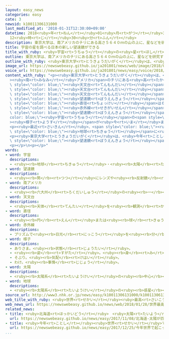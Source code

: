 ```yaml
---
layout: easy_news
categories: easy
cate: 3
newsid: k10011306131000
last_modified_at: '2018-01-31T12:30:00+09:00'
datetime: 2018<ruby>年<rt>ねん</rt></ruby>01<ruby>月<rt>がつ</rt></ruby>31<ruby>日<rt>にち</rt></ruby>
  12<ruby>時<rt>じ</rt></ruby>30<ruby>分<rt>ふん</rt></ruby>
description: 東京大学は、南アメリカのチリにある高さ５６４０ｍの山の上に、星などを研究するための天文台を建てています。
title: 宇宙の星を調べる日本の新しい望遠鏡ができる
title_with_ruby: <ruby>宇宙<rt>うちゅう</rt></ruby>の<ruby>星<rt>ほし</rt></ruby>を<ruby>調<rt>しら</rt></ruby>べる<ruby>日本<rt>にっぽん</rt></ruby>の<ruby>新<rt>あたら</rt></ruby>しい<ruby>望遠鏡<rt>ぼうえんきょう</rt></ruby>ができる
outline: 東京大学は、南アメリカのチリにある高さ５６４０ｍの山の上に、星などを研究するための天文台を建てています。
outline_with_ruby: <ruby>東京大学<rt>とうきょうだいがく</rt></ruby>は、<ruby>南<rt>みなみ</rt></ruby>アメリカのチリにある<ruby>高<rt>たか</rt></ruby>さ５６４０ｍの<ruby>山<rt>やま</rt></ruby>の<ruby>上<rt>うえ</rt></ruby>に、<ruby>星<rt>ほし</rt></ruby>などを<ruby>研究<rt>けんきゅう</rt></ruby>するための<ruby>天文台<rt>てんもんだい</rt></ruby>を<ruby>建<rt>た</rt></ruby>てています。
image_url: https://newswebeasy.github.io/ja201801/news/web/image/2018/01/28/K10011306131_1801281820_1801281823_01_02.jpg
voice_url: https://newswebeasy.github.io/ja201801/news/easy/voice/2018/01/31/k10011306131000.mp3
content_with_ruby: "<p><ruby>東京大学<rt>とうきょうだいがく</rt></ruby>は、<span style=\"color: blue;\"\
  ><ruby>南<rt>みなみ</rt></ruby>アメリカ</span>のチリにある<ruby>高<rt>たか</rt></ruby>さ５６４０ｍの<ruby>山<rt>やま</rt></ruby>の<ruby>上<rt>うえ</rt></ruby>に、<ruby>星<rt>ほし</rt></ruby>などを<ruby>研究<rt>けんきゅう</rt></ruby>するための<span\
  \ style=\"color: blue;\"><ruby>天文台<rt>てんもんだい</rt></ruby></span>を<ruby>建<rt>た</rt></ruby>てています。<ruby>世界<rt>せかい</rt></ruby>でいちばん<ruby>高<rt>たか</rt></ruby>い<ruby>所<rt>ところ</rt></ruby>にある<span\
  \ style=\"color: blue;\"><ruby>天文台<rt>てんもんだい</rt></ruby></span>です。</p>\n<p>この<span\
  \ style=\"color: blue;\"><ruby>天文台<rt>てんもんだい</rt></ruby></span>に<ruby>置<rt>お</rt></ruby>く<ruby>大<rt>おお</rt></ruby>きな<span\
  \ style=\"color: blue;\"><ruby>望遠鏡<rt>ぼうえんきょう</rt></ruby></span>が<ruby>兵庫県<rt>ひょうごけん</rt></ruby>の<ruby>工場<rt>こうじょう</rt></ruby>でできました。<ruby>長<rt>なが</rt></ruby>さは１５ｍ、<ruby>鏡<rt>かがみ</rt></ruby>の<span\
  \ style=\"color: blue;\"><ruby>直径<rt>ちょっけい</rt></ruby></span>は６．５ｍです。<ruby>人<rt>ひと</rt></ruby>の<ruby>目<rt>め</rt></ruby>で<ruby>見<rt>み</rt></ruby>えない<span\
  \ style=\"color: blue;\"><ruby>赤外線<rt>せきがいせん</rt></ruby></span>の<ruby>光<rt>ひかり</rt></ruby>を<ruby>調<rt>しら</rt></ruby>べることができる<ruby>新<rt>あたら</rt></ruby>しい<span\
  \ style=\"color: blue;\"><ruby>望遠鏡<rt>ぼうえんきょう</rt></ruby></span>で、<span style=\"\
  color: blue;\"><ruby>宇宙<rt>うちゅう</rt></ruby></span>の<span style=\"color: blue;\"\
  ><ruby>様子<rt>ようす</rt></ruby></span>が<ruby>今<rt>いま</rt></ruby>までよりはっきりわかります。</p>\n\
  <p><ruby>最近<rt>さいきん</rt></ruby>、<span style=\"color: blue;\"><ruby>太陽<rt>たいよう</rt></ruby></span>の<ruby>周<rt>まわ</rt></ruby>り<ruby>以外<rt>いがい</rt></ruby>でも<span\
  \ style=\"color: blue;\"><ruby>地球<rt>ちきゅう</rt></ruby></span>に<ruby>似<rt>に</rt></ruby>た<ruby>星<rt>ほし</rt></ruby>が<ruby>見<rt>み</rt></ruby>つかっています。<ruby>東京大学<rt>とうきょうだいがく</rt></ruby>は、このような<ruby>星<rt>ほし</rt></ruby>がどのようにできるかを<ruby>調<rt>しら</rt></ruby>べることができると<ruby>言<rt>い</rt></ruby>っています。</p>\n\
  <p><ruby>東京大学<rt>とうきょうだいがく</rt></ruby>は、<ruby>今年<rt>ことし</rt></ruby>の<ruby>夏<rt>なつ</rt></ruby>にこの<span\
  \ style=\"color: blue;\"><ruby>望遠鏡<rt>ぼうえんきょう</rt></ruby></span>をチリに<ruby>運<rt>はこ</rt></ruby>んで、<ruby>来年<rt>らいねん</rt></ruby>から<ruby>使<rt>つか</rt></ruby>うことにしています。</p>\n\
  <p></p>\n<p></p>"
words:
- word: 宇宙
  descriptions:
  - <ruby><rb>地球</rb><rt>ちきゅう</rt></ruby>・<ruby><rb>太陽</rb><rt>たいよう</rt></ruby>・<ruby><rb>星</rb><rt>ほし</rt></ruby>などのある、<ruby><rb>果</rb><rt>は</rt></ruby>てしなく<ruby><rb>広</rb><rt>ひろ</rt></ruby>い<ruby><rb>空間</rb><rt>くうかん</rt></ruby>のこと。<ruby><rb>地球</rb><rt>ちきゅう</rt></ruby>は<ruby><rb>太陽</rb><rt>たいよう</rt></ruby>を<ruby><rb>中心</rb><rt>ちゅうしん</rt></ruby>にして<ruby><rb>銀河系宇宙</rb><rt>ぎんがけいうちゅう</rt></ruby>にあり、この<ruby><rb>銀河系宇宙</rb><rt>ぎんがけいうちゅう</rt></ruby>のようなものがたくさん<ruby><rb>集</rb><rt>あつ</rt></ruby>まって<ruby><rb>宇宙</rb><rt>うちゅう</rt></ruby>を<ruby><rb>作</rb><rt>つく</rt></ruby>っている。
- word: 望遠鏡
  descriptions:
  - <ruby><rb>筒</rb><rt>つつ</rt></ruby>にレンズや<ruby><rb>反射鏡</rb><rt>はんしゃきょう</rt></ruby>をはめて、<ruby><rb>遠</rb><rt>とお</rt></ruby>くのものを<ruby><rb>大</rb><rt>おお</rt></ruby>きく<ruby><rb>見</rb><rt>み</rt></ruby>えるようにした<ruby><rb>装置</rb><rt>そうち</rt></ruby>。
- word: 南アメリカ
  descriptions:
  - <ruby><rb>六大州</rb><rt>ろくだいしゅう</rt></ruby>の<ruby><rb>一</rb><rt>ひと</rt></ruby>つ。<ruby><rb>南</rb><rt>みなみ</rt></ruby>アメリカ<ruby><rb>大陸</rb><rt>たいりく</rt></ruby>と、<ruby><rb>周辺</rb><rt>しゅうへん</rt></ruby>の<ruby><rb>島々</rb><rt>しまじま</rt></ruby>をふくむ<ruby><rb>地域</rb><rt>ちいき</rt></ruby>。<ruby><rb>東</rb><rt>ひがし</rt></ruby>は<ruby><rb>大西洋</rb><rt>たいせいよう</rt></ruby>、<ruby><rb>西</rb><rt>にし</rt></ruby>は<ruby><rb>太平洋</rb><rt>たいへいよう</rt></ruby>に<ruby><rb>面</rb><rt>めん</rt></ruby>し、<ruby><rb>北</rb><rt>きた</rt></ruby>は<ruby><rb>北</rb><rt>きた</rt></ruby>アメリカ<ruby><rb>大陸</rb><rt>たいりく</rt></ruby>につながる。ブラジル・アルゼンチン・チリなどの<ruby><rb>国</rb><rt>くに</rt></ruby>がある。<ruby><rb>南米</rb><rt>なんべい</rt></ruby>。
- word: 天文台
  descriptions:
  - <ruby><rb>天体</rb><rt>てんたい</rt></ruby>を<ruby><rb>観測</rb><rt>かんそく</rt></ruby>して、<ruby><rb>研究</rb><rt>けんきゅう</rt></ruby>をする<ruby><rb>所</rb><rt>ところ</rt></ruby>。
- word: 直径
  descriptions:
  - <ruby><rb>円</rb><rt>えん</rt></ruby>または<ruby><rb>球</rb><rt>きゅう</rt></ruby>の<ruby><rb>中心</rb><rt>ちゅうしん</rt></ruby>を<ruby><rb>通</rb><rt>とお</rt></ruby>って、<ruby><rb>円周</rb><rt>えんしゅう</rt></ruby>や<ruby><rb>球面上</rb><rt>きゅうめんじょう</rt></ruby>の<ruby><rb>二点</rb><rt>にてん</rt></ruby>を<ruby><rb>結</rb><rt>むす</rt></ruby>ぶ<ruby><rb>直線</rb><rt>ちょくせん</rt></ruby>。さしわたし。
- word: 赤外線
  descriptions:
  - プリズムで<ruby><rb>日光</rb><rt>にっこう</rt></ruby>を<ruby><rb>分</rb><rt>わ</rt></ruby>けたとき、<ruby><rb>赤色</rb><rt>あかいろ</rt></ruby>の<ruby><rb>外側</rb><rt>そとがわ</rt></ruby>に<ruby><rb>現</rb><rt>あらわ</rt></ruby>れる<ruby><rb>目</rb><rt>め</rt></ruby>に<ruby><rb>見</rb><rt>み</rt></ruby>えない<ruby><rb>光線</rb><rt>こうせん</rt></ruby>。<ruby><rb>物</rb><rt>もの</rt></ruby>を<ruby><rb>温</rb><rt>あたた</rt></ruby>めるので<ruby><rb>熱線</rb><rt>ねっせん</rt></ruby>ともいう。<ruby><rb>医療</rb><rt>いりょう</rt></ruby>・<ruby><rb>通信</rb><rt>つうしん</rt></ruby>・<ruby><rb>写真</rb><rt>しゃしん</rt></ruby>などに<ruby><rb>使</rb><rt>つか</rt></ruby>われる。
- word: 様子
  descriptions:
  - ありさま。<ruby><rb>状態</rb><rt>じょうたい</rt></ruby>。
  - <ruby><rb>姿</rb><rt>すがた</rt></ruby>。<ruby><rb>身</rb><rt>み</rt></ruby>なり。
  - そぶり。<ruby><rb>気配</rb><rt>けはい</rt></ruby>。
  - わけ。<ruby><rb>事情</rb><rt>じじょう</rt></ruby>。
- word: 太陽
  descriptions:
  - <ruby><rb>太陽系</rb><rt>たいようけい</rt></ruby>の<ruby><rb>中心</rb><rt>ちゅうしん</rt></ruby>で<ruby><rb>高</rb><rt>たか</rt></ruby>い<ruby><rb>熱</rb><rt>ねつ</rt></ruby>と<ruby><rb>光</rb><rt>ひかり</rt></ruby>を<ruby><rb>出</rb><rt>だ</rt></ruby>している<ruby><rb>星</rb><rt>ほし</rt></ruby>。<ruby><rb>地球</rb><rt>ちきゅう</rt></ruby>に<ruby><rb>熱</rb><rt>ねつ</rt></ruby>や<ruby><rb>光</rb><rt>ひかり</rt></ruby>をあたえ、<ruby><rb>生物</rb><rt>せいぶつ</rt></ruby>を<ruby><rb>育</rb><rt>そだ</rt></ruby>てる。お<ruby><rb>日</rb><rt>ひ</rt></ruby>さま。
- word: 地球
  descriptions:
  - <ruby><rb>太陽系</rb><rt>たいようけい</rt></ruby>の<ruby><rb>惑星</rb><rt>わくせい</rt></ruby>の<ruby><rb>一</rb><rt>ひと</rt></ruby>つ。<ruby><rb>太陽</rb><rt>たいよう</rt></ruby>から<ruby><rb>３番</rb><rt>さんばん</rt></ruby>めの<ruby><rb>星</rb><rt>ほし</rt></ruby>で、わたしたちが<ruby><rb>住</rb><rt>す</rt></ruby>んでいる<ruby><rb>天体</rb><rt>てんたい</rt></ruby>。<ruby><rb>自分</rb><rt>じぶん</rt></ruby>で<ruby><rb>回</rb><rt>まわ</rt></ruby>りながら（<ruby><rb>自転</rb><rt>じてん</rt></ruby>）、さらに<ruby><rb>太陽</rb><rt>たいよう</rt></ruby>の<ruby><rb>周</rb><rt>まわ</rt></ruby>りを３６５<ruby><rb>日</rb><rt>にち</rt></ruby>で<ruby><rb>回</rb><rt>まわ</rt></ruby>っている（<ruby><rb>公転</rb><rt>こうてん</rt></ruby>）。
source_url: http://www3.nhk.or.jp/news/easy/k10011306131000/k10011306131000.html
web_title_with_ruby: <ruby>世界<rt>せかい</rt></ruby><ruby>最高<rt>さいこう</rt></ruby><ruby>水準<rt>すいじゅん</rt></ruby>の<ruby>大型<rt>おおがた</rt></ruby><ruby>赤外線<rt>せきがいせん</rt></ruby><ruby>望遠鏡<rt>ぼうえんきょう</rt></ruby>が<ruby>完成<rt>かんせい</rt></ruby>
web_news_url: https://newswebeasy.github.io/news/web/2018/01/28/世界最高水準の大型赤外線望遠鏡が完成
related_news:
- title: <ruby>北海道<rt>ほっかいどう</rt></ruby>　<ruby>太陽<rt>たいよう</rt></ruby>が<ruby>四角<rt>しかく</rt></ruby>い<ruby>形<rt>かたち</rt></ruby>に<ruby>見<rt>み</rt></ruby>えた
  url: https://newswebeasy.github.io/news/easy/2017/11/08/北海道-太陽が四角い形に見えた
- title: <ruby>今年<rt>ことし</rt></ruby><ruby>世界<rt>せかい</rt></ruby>で<ruby>起<rt>お</rt></ruby>こった<ruby>地震<rt>じしん</rt></ruby>などの<ruby>災害<rt>さいがい</rt></ruby>の<ruby>被害<rt>ひがい</rt></ruby>は<ruby>約<rt>やく</rt></ruby>３５<ruby>兆<rt>ちょう</rt></ruby><ruby>円<rt>えん</rt></ruby>
  url: https://newswebeasy.github.io/news/easy/2017/12/25/今年世界で起こった地震などの災害の被害は約35兆円
...
```

